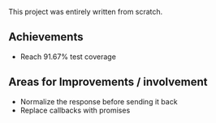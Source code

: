 This project was entirely written from scratch.

## Achievements

* Reach 91.67% test coverage

## Areas for Improvements / involvement

* Normalize the response before sending it back
* Replace callbacks with promises
